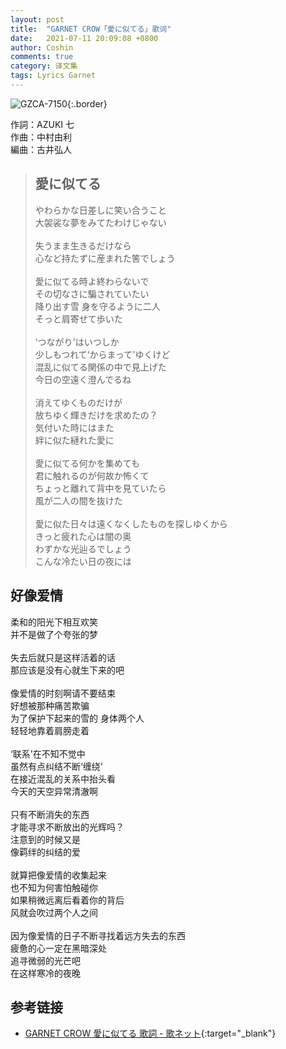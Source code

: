 ```yaml
---
layout: post
title:  "GARNET CROW「愛に似てる」歌词"
date:   2021-07-11 20:09:08 +0800
author: Coshin
comments: true
category: 译文集
tags: Lyrics Garnet
---
```

![GZCA-7150](https://ganekuro.github.io/images/discography/single/GZCA-7150.jpg){:.border}

作詞：AZUKI 七<br>
作曲：中村由利<br>
編曲：古井弘人

<blockquote class="original">
  <h2>愛に似てる</h2>
  <p>
    やわらかな日差しに笑い合うこと<br>
    大袈裟な夢をみてたわけじゃない<br>
    <br>
    失うまま生きるだけなら<br>
    心など持たずに産まれた筈でしょう<br>
    <br>
    愛に似てる時よ終わらないで<br>
    その切なさに騙されていたい<br>
    降り出す雪 身を守るように二人<br>
    そっと肩寄せて歩いた<br>
    <br>
    ‘つながり'はいつしか<br>
    少しもつれて‘からまって'ゆくけど<br>
    混乱に似てる関係の中で見上げた<br>
    今日の空遠く澄んでるね<br>
    <br>
    消えてゆくものだけが<br>
    放ちゆく輝きだけを求めたの？<br>
    気付いた時にはまた<br>
    絆に似た縺れた愛に<br>
    <br>
    愛に似てる何かを集めても<br>
    君に触れるのが何故か怖くて<br>
    ちょっと離れて背中を見ていたら<br>
    風が二人の間を抜けた<br>
    <br>
    愛に似た日々は遠くなくしたものを探しゆくから<br>
    きっと疲れた心は闇の奥<br>
    わずかな光辿るでしょう<br>
    こんな冷たい日の夜には
  </p>
</blockquote>

<div class="translation">
  <h2>好像爱情</h2>
  <p>
    柔和的阳光下相互欢笑<br>
    并不是做了个夸张的梦<br>
    <br>
    失去后就只是这样活着的话<br>
    那应该是没有心就生下来的吧<br>
    <br>
    像爱情的时刻啊请不要结束<br>
    好想被那种痛苦欺骗<br>
    为了保护下起来的雪的 身体两个人<br>
    轻轻地靠着肩膀走着<br>
    <br>
    ‘联系'在不知不觉中<br>
    虽然有点纠结不断‘缠绕'<br>
    在接近混乱的关系中抬头看<br>
    今天的天空异常清澈啊<br>
    <br>
    只有不断消失的东西<br>
    才能寻求不断放出的光辉吗？<br>
    注意到的时候又是<br>
    像羁绊的纠结的爱<br>
    <br>
    就算把像爱情的收集起来<br>
    也不知为何害怕触碰你<br>
    如果稍微远离后看着你的背后<br>
    风就会吹过两个人之间<br>
    <br>
    因为像爱情的日子不断寻找着远方失去的东西<br>
    疲惫的心一定在黑暗深处<br>
    追寻微弱的光芒吧<br>
    在这样寒冷的夜晚
  </p>
</div>

## 参考链接

* [GARNET CROW 愛に似てる 歌詞 - 歌ネット](https://www.uta-net.com/song/83260/){:target="_blank"}
